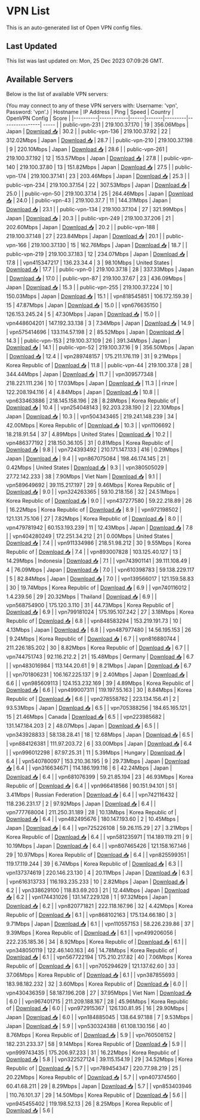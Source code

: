 # VPN List

This is an auto-generated list of Open VPN config files.

## Last Updated

This list was last updated on: Mon, 25 Dec 2023 07:09:26 GMT.

## Available Servers

Below is the list of available VPN servers:

(You may connect to any of these VPN servers with: Username: 'vpn', Password: 'vpn'.)
| Hostname | IP Address | Ping | Speed | Country | OpenVPN Config | Score |
|----------|------------|------|-------|---------|----------------| ----- |
| public-vpn-231 | 219.100.37.170 | 19 | 356.06Mbps | Japan | [Download 📥](./configs/server_0_JP.ovpn) | 30.2 |
| public-vpn-136 | 219.100.37.92 | 22 | 312.02Mbps | Japan | [Download 📥](./configs/server_1_JP.ovpn) | 28.7 |
| public-vpn-210 | 219.100.37.198 | 9 | 220.10Mbps | Japan | [Download 📥](./configs/server_2_JP.ovpn) | 28.6 |
| public-vpn-261 | 219.100.37.192 | 12 | 153.57Mbps | Japan | [Download 📥](./configs/server_3_JP.ovpn) | 27.8 |
| public-vpn-140 | 219.100.37.80 | 13 | 151.82Mbps | Japan | [Download 📥](./configs/server_4_JP.ovpn) | 27.5 |
| public-vpn-174 | 219.100.37.141 | 23 | 203.46Mbps | Japan | [Download 📥](./configs/server_5_JP.ovpn) | 25.3 |
| public-vpn-234 | 219.100.37.154 | 22 | 307.53Mbps | Japan | [Download 📥](./configs/server_6_JP.ovpn) | 25.0 |
| public-vpn-50 | 219.100.37.14 | 25 | 264.46Mbps | Japan | [Download 📥](./configs/server_7_JP.ovpn) | 24.0 |
| public-vpn-43 | 219.100.37.7 | 11 | 144.31Mbps | Japan | [Download 📥](./configs/server_8_JP.ovpn) | 23.1 |
| public-vpn-134 | 219.100.37.104 | 27 | 321.99Mbps | Japan | [Download 📥](./configs/server_9_JP.ovpn) | 20.3 |
| public-vpn-249 | 219.100.37.206 | 21 | 202.60Mbps | Japan | [Download 📥](./configs/server_10_JP.ovpn) | 20.2 |
| public-vpn-188 | 219.100.37.148 | 27 | 223.84Mbps | Japan | [Download 📥](./configs/server_11_JP.ovpn) | 20.1 |
| public-vpn-166 | 219.100.37.130 | 15 | 162.76Mbps | Japan | [Download 📥](./configs/server_12_JP.ovpn) | 18.7 |
| public-vpn-219 | 219.100.37.183 | 12 | 234.07Mbps | Japan | [Download 📥](./configs/server_13_JP.ovpn) | 17.8 |
| vpn415347217 | 136.23.34.4 | 3 | 98.10Mbps | United States | [Download 📥](./configs/server_14_US.ovpn) | 17.7 |
| public-vpn-0 | 219.100.37.18 | 28 | 337.33Mbps | Japan | [Download 📥](./configs/server_15_JP.ovpn) | 17.0 |
| public-vpn-87 | 219.100.37.67 | 23 | 436.09Mbps | Japan | [Download 📥](./configs/server_16_JP.ovpn) | 15.3 |
| public-vpn-255 | 219.100.37.224 | 10 | 150.03Mbps | Japan | [Download 📥](./configs/server_17_JP.ovpn) | 15.1 |
| vpn818545851 | 106.172.159.39 | 15 | 47.87Mbps | Japan | [Download 📥](./configs/server_18_JP.ovpn) | 15.0 |
| vpn676635150 | 126.153.245.24 | 5 | 47.30Mbps | Japan | [Download 📥](./configs/server_19_JP.ovpn) | 15.0 |
| vpn448604201 | 147.192.33.138 | 3 | 7.34Mbps | Japan | [Download 📥](./configs/server_20_JP.ovpn) | 14.9 |
| vpn575414696 | 133.114.57.198 | 2 | 85.52Mbps | Japan | [Download 📥](./configs/server_21_JP.ovpn) | 14.3 |
| public-vpn-153 | 219.100.37.109 | 26 | 391.34Mbps | Japan | [Download 📥](./configs/server_22_JP.ovpn) | 14.1 |
| public-vpn-52 | 219.100.37.16 | 9 | 356.50Mbps | Japan | [Download 📥](./configs/server_23_JP.ovpn) | 12.4 |
| vpn289748157 | 175.211.176.119 | 31 | 9.21Mbps | Korea Republic of | [Download 📥](./configs/server_24_KR.ovpn) | 11.8 |
| public-vpn-44 | 219.100.37.8 | 28 | 344.44Mbps | Japan | [Download 📥](./configs/server_25_JP.ovpn) | 11.7 |
| vpn309577348 | 218.221.111.236 | 10 | 17.03Mbps | Japan | [Download 📥](./configs/server_26_JP.ovpn) | 11.3 |
| rinze | 122.208.194.116 | 4 | 4.84Mbps | Japan | [Download 📥](./configs/server_27_JP.ovpn) | 10.8 |
| vpn633463886 | 218.145.158.196 | 28 | 8.28Mbps | Korea Republic of | [Download 📥](./configs/server_28_KR.ovpn) | 10.4 |
| vpn254048143 | 92.203.238.190 | 2 | 22.10Mbps | Japan | [Download 📥](./configs/server_29_JP.ovpn) | 10.3 |
| vpn504343465 | 219.241.148.239 | 34 | 42.00Mbps | Korea Republic of | [Download 📥](./configs/server_30_KR.ovpn) | 10.3 |
| vpn1106692 | 18.218.91.54 | 37 | 4.89Mbps | United States | [Download 📥](./configs/server_31_US.ovpn) | 10.2 |
| vpn486377192 | 218.150.36.105 | 31 | 0.81Mbps | Korea Republic of | [Download 📥](./configs/server_32_KR.ovpn) | 9.8 |
| vpn724393492 | 210.171.147.133 | 416 | 0.29Mbps | Japan | [Download 📥](./configs/server_33_JP.ovpn) | 9.4 |
| vpn867075084 | 198.46.174.145 | 21 | 0.42Mbps | United States | [Download 📥](./configs/server_34_US.ovpn) | 9.3 |
| vpn380505029 | 27.72.142.233 | 38 | 7.90Mbps | Viet Nam | [Download 📥](./configs/server_35_VN.ovpn) | 9.1 |
| vpn589649692 | 39.115.217.197 | 29 | 9.46Mbps | Korea Republic of | [Download 📥](./configs/server_36_KR.ovpn) | 9.0 |
| vpn324263365 | 59.10.218.156 | 32 | 24.51Mbps | Korea Republic of | [Download 📥](./configs/server_37_KR.ovpn) | 9.0 |
| vpn437277580 | 59.22.218.89 | 26 | 16.22Mbps | Korea Republic of | [Download 📥](./configs/server_38_KR.ovpn) | 8.9 |
| vpn972198502 | 121.131.75.106 | 27 | 7.82Mbps | Korea Republic of | [Download 📥](./configs/server_39_KR.ovpn) | 8.0 |
| vpn479781942 | 60.153.193.239 | 11 | 12.43Mbps | Japan | [Download 📥](./configs/server_40_JP.ovpn) | 7.8 |
| vpn404280249 | 172.251.34.212 | 21 | 0.00Mbps | United States | [Download 📥](./configs/server_41_US.ovpn) | 7.4 |
| vpn911334986 | 218.51.98.212 | 30 | 9.55Mbps | Korea Republic of | [Download 📥](./configs/server_42_KR.ovpn) | 7.4 |
| vpn893007828 | 103.125.40.127 | 13 | 14.29Mbps | Indonesia | [Download 📥](./configs/server_43_ID.ovpn) | 7.1 |
| vpn743901141 | 39.111.108.49 | 4 | 76.09Mbps | Japan | [Download 📥](./configs/server_44_JP.ovpn) | 7.0 |
| vpn610398783 | 59.138.229.117 | 5 | 82.84Mbps | Japan | [Download 📥](./configs/server_45_JP.ovpn) | 7.0 |
| vpn139566017 | 121.159.58.83 | 30 | 19.74Mbps | Korea Republic of | [Download 📥](./configs/server_46_KR.ovpn) | 6.9 |
| vpn740116012 | 1.4.239.56 | 29 | 20.32Mbps | Thailand | [Download 📥](./configs/server_47_TH.ovpn) | 6.9 |
| vpn568754900 | 175.120.3.110 | 31 | 44.73Mbps | Korea Republic of | [Download 📥](./configs/server_48_KR.ovpn) | 6.9 |
| vpn799181024 | 175.195.107.242 | 27 | 3.18Mbps | Korea Republic of | [Download 📥](./configs/server_49_KR.ovpn) | 6.8 |
| vpn848583294 | 153.219.191.73 | 10 | 4.13Mbps | Japan | [Download 📥](./configs/server_50_JP.ovpn) | 6.8 |
| vpn487977480 | 14.56.195.153 | 26 | 9.24Mbps | Korea Republic of | [Download 📥](./configs/server_51_KR.ovpn) | 6.7 |
| vpn816880744 | 211.226.185.202 | 30 | 8.82Mbps | Korea Republic of | [Download 📥](./configs/server_52_KR.ovpn) | 6.7 |
| vpn744751743 | 92.116.212.2 | 21 | 15.48Mbps | Germany | [Download 📥](./configs/server_53_DE.ovpn) | 6.7 |
| vpn483016984 | 113.144.20.61 | 9 | 8.21Mbps | Japan | [Download 📥](./configs/server_54_JP.ovpn) | 6.7 |
| vpn701806231 | 106.167.225.137 | 9 | 2.40Mbps | Japan | [Download 📥](./configs/server_55_JP.ovpn) | 6.6 |
| vpn985609113 | 124.153.232.169 | 39 | 4.89Mbps | Korea Republic of | [Download 📥](./configs/server_56_KR.ovpn) | 6.6 |
| vpn499007311 | 119.197.55.163 | 30 | 8.84Mbps | Korea Republic of | [Download 📥](./configs/server_57_KR.ovpn) | 6.6 |
| vpn278558762 | 223.134.156.41 | 2 | 93.53Mbps | Japan | [Download 📥](./configs/server_58_JP.ovpn) | 6.5 |
| vpn705388256 | 184.65.165.121 | 15 | 21.46Mbps | Canada | [Download 📥](./configs/server_59_CA.ovpn) | 6.5 |
| vpn223985682 | 131.147.184.203 | 2 | 48.07Mbps | Japan | [Download 📥](./configs/server_60_JP.ovpn) | 6.5 |
| vpn343928833 | 58.138.28.41 | 18 | 12.68Mbps | Japan | [Download 📥](./configs/server_61_JP.ovpn) | 6.5 |
| vpn884126381 | 111.97.203.72 | 6 | 33.00Mbps | Japan | [Download 📥](./configs/server_62_JP.ovpn) | 6.4 |
| vpn996012298 | 87.97.25.31 | 11 | 5.39Mbps | Hungary | [Download 📥](./configs/server_63_HU.ovpn) | 6.4 |
| vpn540780097 | 153.210.36.195 | 9 | 29.73Mbps | Japan | [Download 📥](./configs/server_64_JP.ovpn) | 6.4 |
| vpn316634671 | 114.186.199.116 | 6 | 42.24Mbps | Japan | [Download 📥](./configs/server_65_JP.ovpn) | 6.4 |
| vpn681076399 | 59.21.85.194 | 23 | 46.93Mbps | Korea Republic of | [Download 📥](./configs/server_66_KR.ovpn) | 6.4 |
| vpn966418566 | 90.151.94.101 | 51 | 3.41Mbps | Russian Federation | [Download 📥](./configs/server_67_RU.ovpn) | 6.4 |
| vpn742116432 | 118.236.231.17 | 2 | 97.92Mbps | Japan | [Download 📥](./configs/server_68_JP.ovpn) | 6.4 |
| vpn777768004 | 211.250.31.189 | 28 | 10.13Mbps | Korea Republic of | [Download 📥](./configs/server_69_KR.ovpn) | 6.4 |
| vpn482495676 | 180.147.193.60 | 2 | 10.45Mbps | Japan | [Download 📥](./configs/server_70_JP.ovpn) | 6.4 |
| vpn725226108 | 59.26.115.29 | 27 | 3.21Mbps | Korea Republic of | [Download 📥](./configs/server_71_KR.ovpn) | 6.4 |
| vpn581235971 | 114.189.119.211 | 9 | 10.19Mbps | Japan | [Download 📥](./configs/server_72_JP.ovpn) | 6.4 |
| vpn807465426 | 121.158.167.146 | 29 | 10.97Mbps | Korea Republic of | [Download 📥](./configs/server_73_KR.ovpn) | 6.4 |
| vpn825599351 | 119.17.119.244 | 39 | 6.74Mbps | Korea Republic of | [Download 📥](./configs/server_74_KR.ovpn) | 6.3 |
| vpn137374619 | 220.146.23.130 | 4 | 20.11Mbps | Japan | [Download 📥](./configs/server_75_JP.ovpn) | 6.3 |
| vpn616313733 | 116.193.235.233 | 10 | 2.82Mbps | Japan | [Download 📥](./configs/server_76_JP.ovpn) | 6.2 |
| vpn338629100 | 118.83.69.203 | 21 | 12.44Mbps | Japan | [Download 📥](./configs/server_77_JP.ovpn) | 6.2 |
| vpn174431026 | 131.147.229.128 | 1 | 97.32Mbps | Japan | [Download 📥](./configs/server_78_JP.ovpn) | 6.2 |
| vpn820771821 | 222.118.167.96 | 32 | 4.42Mbps | Korea Republic of | [Download 📥](./configs/server_79_KR.ovpn) | 6.1 |
| vpn868102163 | 175.134.66.180 | 3 | 9.71Mbps | Japan | [Download 📥](./configs/server_80_JP.ovpn) | 6.1 |
| vpn110557153 | 58.226.239.86 | 37 | 9.39Mbps | Korea Republic of | [Download 📥](./configs/server_81_KR.ovpn) | 6.1 |
| vpn499206056 | 222.235.185.36 | 34 | 8.92Mbps | Korea Republic of | [Download 📥](./configs/server_82_KR.ovpn) | 6.1 |
| vpn348050119 | 122.46.140.163 | 46 | 14.78Mbps | Korea Republic of | [Download 📥](./configs/server_83_KR.ovpn) | 6.1 |
| vpn567722194 | 175.210.217.82 | 40 | 7.06Mbps | Korea Republic of | [Download 📥](./configs/server_84_KR.ovpn) | 6.1 |
| vpn705294629 | 121.137.62.60 | 33 | 37.06Mbps | Korea Republic of | [Download 📥](./configs/server_85_KR.ovpn) | 6.1 |
| vpn387855693 | 183.98.182.232 | 32 | 3.60Mbps | Korea Republic of | [Download 📥](./configs/server_86_KR.ovpn) | 6.0 |
| vpn430436359 | 58.187.196.208 | 27 | 37.95Mbps | Viet Nam | [Download 📥](./configs/server_87_VN.ovpn) | 6.0 |
| vpn967401715 | 211.209.188.167 | 28 | 45.96Mbps | Korea Republic of | [Download 📥](./configs/server_88_KR.ovpn) | 6.0 |
| vpn972915367 | 126.130.81.95 | 16 | 29.90Mbps | Japan | [Download 📥](./configs/server_89_JP.ovpn) | 6.0 |
| vpn184885045 | 138.64.97.188 | 7 | 9.53Mbps | Japan | [Download 📥](./configs/server_90_JP.ovpn) | 5.9 |
| vpn530324388 | 61.108.130.156 | 40 | 8.76Mbps | Korea Republic of | [Download 📥](./configs/server_91_KR.ovpn) | 5.9 |
| vpn760508152 | 182.231.233.37 | 58 | 9.14Mbps | Korea Republic of | [Download 📥](./configs/server_92_KR.ovpn) | 5.9 |
| vpn999743435 | 175.206.97.233 | 31 | 16.22Mbps | Korea Republic of | [Download 📥](./configs/server_93_KR.ovpn) | 5.8 |
| vpn322527124 | 39.115.154.19 | 29 | 34.52Mbps | Korea Republic of | [Download 📥](./configs/server_94_KR.ovpn) | 5.7 |
| vpn789454347 | 220.77.98.219 | 25 | 20.22Mbps | Korea Republic of | [Download 📥](./configs/server_95_KR.ovpn) | 5.7 |
| vpn407374560 | 60.41.68.211 | 29 | 8.29Mbps | Japan | [Download 📥](./configs/server_96_JP.ovpn) | 5.7 |
| vpn853403946 | 110.76.101.37 | 29 | 14.50Mbps | Korea Republic of | [Download 📥](./configs/server_97_KR.ovpn) | 5.6 |
| vpn945455402 | 119.198.52.13 | 26 | 8.25Mbps | Korea Republic of | [Download 📥](./configs/server_98_KR.ovpn) | 5.6 |
